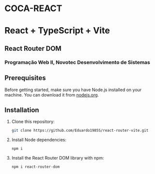 # COCA-REACT
# React + TypeScript + Vite
## React Router DOM

### Programação Web II, Novotec Desenvolvimento de Sistemas

## Prerequisites
Before getting started, make sure you have Node.js installed on your machine. You can download it from [nodejs.org](https://nodejs.org/).

## Installation
1. Clone this repository:
   ```bash
   git clone https://github.com/Eduardo1985S/react-router-vite.git
   ```
2. Install Node dependencies:
   ```bash
   npm i 
   ```
3. Install the React Router DOM library with npm:
   ```bash
   npm i react-router-dom 
   ```
